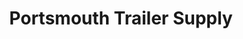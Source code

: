 ---
title: "Portsmouth Trailer Supply"
url: /chesapeake/portsmouth-trailer-supply/
shop: Baustoffe
---